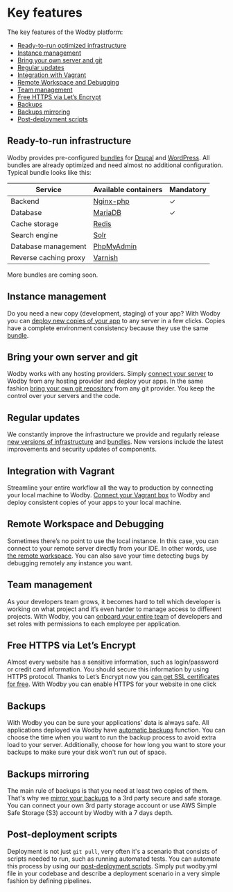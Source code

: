 # Key features

The key features of the Wodby platform:

* [Ready-to-run optimized infrastructure](#ready-to-run-optimized-infrastructure)
* [Instance management](#instance-management)
* [Bring your own server and git](#bring-your-own-server-and-git)
* [Regular updates](#regular-updates)
* [Integration with Vagrant](#integration-with-vagrant)
* [Remote Workspace and Debugging](#remote-workspace-and-debugging)
* [Team management](#team-management)
* [Free HTTPS via Let’s Encrypt](#free-https-via-lets-encrypt)
* [Backups](#backups)
* [Backups mirroring](#backups-mirroring)
* [Post-deployment scripts](#post-deployment-scripts)

## Ready-to-run infrastructure

Wodby provides pre-configured [bundles](../infrastructure/bundles/README.md) for [Drupal](../infrastructure/bundles/drupal8/README.md) and [WordPress](../infrastructure/bundles/wordpress/README.md). All bundles are already optimized and need almost no additional configuration. Typical bundle looks like this:
  
| Service | Available containers | Mandatory |
| --------------------- | ---------------------------------------------- | - |
| Backend               | [Nginx-php](../../containers/nginx-php/README.md) | ✓ |
| Database              | [MariaDB](../../containers/mariadb.md)            | ✓ |
| Cache storage         | [Redis](../../containers/redis.md)                |   |
| Search engine         | [Solr](../../containers/apache-solr.md)           |   |
| Database management   | [PhpMyAdmin](../../containers/phpmyadmin.md)      |   |
| Reverse caching proxy | [Varnish](../../containers/varnish.md)            | &nbsp; |

More bundles are coming soon.

## Instance management

Do you need a new copy (development, staging) of your app? With Wodby you can [deploy new copies of your app](../apps/instance.md) to any server in a few clicks. Copies have a complete environment consistency because they use the same [bundle](../infrastructure/bundles/README.md).  

## Bring your own server and git

Wodby works with any hosting providers. Simply [connect your server](../servers/connecting-server/README.md) to Wodby from any hosting provider and deploy your apps. In the same fashion [bring your own git repository](../git/connecting-git/README.md) from any git provider. You keep the control over your servers and the code.

## Regular updates 

We constantly improve the infrastructure we provide and regularly release [new versions of infrastructure](../infrastructure/versioning.md) and [bundles](../infrastructure/bundles/versioning.md). New versions include the latest improvements and security updates of components. 

## Integration with Vagrant

Streamline your entire workflow all the way to production by connecting your local machine to Wodby. [Connect your Vagrant box](../vagrant/README.md) to Wodby and deploy consistent copies of your apps to your local machine. 

## Remote Workspace and Debugging

Sometimes there’s no point to use the local instance. In this case, you can connect to your remote server directly from your IDE. In other words, use [the remote workspace](../apps/remote-workspace/README.md). You can also save your time detecting bugs by debugging remotely any instance you want.

## Team management

As your developers team grows, it becomes hard to tell which developer is working on what project and it’s even harder to manage access to different projects. With Wodby, you can [onboard your entire team](../team/README.md) of developers and set roles with permissions to each employee per application.

## Free HTTPS via Let’s Encrypt

Almost every website has a sensitive information, such as login/password or credit card information. You should secure this information by using HTTPS protocol. Thanks to Let’s Encrypt now you <a href="../apps/domains.html#https-ssl-via-lets-encrypt">can get SSL certificates for free</a>. With Wodby you can enable HTTPS for your website in one click

## Backups 

With Wodby you can be sure your applications' data is always safe. All applications deployed via Wodby have [automatic backups](../apps/backups.md) function. You can choose the time when you want to run the backup process to avoid extra load to your server. Additionally, choose for how long you want to store your backups to make sure your disk won't run out of space. 

## Backups mirroring

The main rule of backups is that you need at least two copies of them. That's why we <a href="../apps/backups.html#mirroring">mirror your backups</a> to a 3rd party secure and safe storage. You can connect your own 3rd party storage account or use AWS Simple Safe Storage (S3) account by Wodby with a 7 days depth.

## Post-deployment scripts

Deployment is not just `git pull`, very often it's a scenario that consists of scripts needed to run, such as running automated tests. You can automate this process by using our [post-deployment scripts](../deployment/post-deployment-scripts.md). Simply put wodby.yml file in your codebase and describe a deployment scenario in a very simple fashion by defining pipelines.